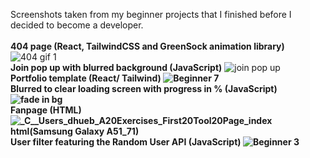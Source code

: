 Screenshots taken from my beginner projects that I finished before I decided to become a developer.
<br/>
<br/>
<b>404 page (React, TailwindCSS and GreenSock animation library)</b>
![404 gif 1](https://user-images.githubusercontent.com/105037901/189420571-c9a531c1-b1fd-46b5-9289-a6ff259debfa.gif)
<br/>
<b>Join pop up with blurred background (JavaScript)</b>
![join pop up](https://user-images.githubusercontent.com/105037901/189868707-b3623757-5f53-4c6d-9944-a5ec86da3b46.gif)
<br/>
<b>Portfolio template (React/ Tailwind)
![Beginner 7](https://user-images.githubusercontent.com/105037901/184552225-1ccfccc5-8acd-4c73-a822-08d4b335bee6.PNG)
<br/>
<b>Blurred to clear loading screen with progress in % (JavaScript</b>) 
![fade in bg](https://user-images.githubusercontent.com/105037901/189868833-8f10e472-ea53-47b5-b73a-4edd1d3a463e.gif)
<br/>
<b>Fanpage (HTML)</b>
![_C__Users_dhueb_A20Exercises_First20Tool20Page_index html(Samsung Galaxy A51_71)](https://user-images.githubusercontent.com/105037901/184554675-a6efcdda-def9-4996-8094-6852071bea63.png)
<br/>
<b>User filter featuring the Random User API (JavaScript)</b>
![Beginner 3](https://user-images.githubusercontent.com/105037901/184552022-53506501-4fb2-4e45-8d89-76b2dd4a4aee.PNG)
<br/>




